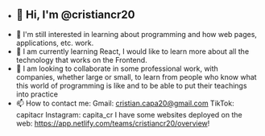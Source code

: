 - <h2>👋 Hi, I'm @cristiancr20 </h2>
- 👀 I'm still interested in learning about programming and how web pages, applications, etc. work.
- 🌱 I am currently learning React, I would like to learn more about all the technology that works on the Frontend.
- 💞️ I am looking to collaborate in some professional work, with companies, whether large or small, to learn from people who know what this world of programming is like and to be able to put their teachings into practice
- 📫 How to contact me:
Gmail: cristian.capa20@gmail.com
TikTok: capitacr
Instagram: capita_cr
I have some websites deployed on the web: https://app.netlify.com/teams/cristiancr20/overview!

